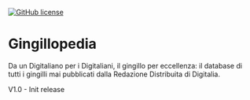 [![GitHub license](https://img.shields.io/github/license/Naereen/StrapDown.js.svg)](https://github.com/levysoft/gingillopedia/blob/main/LICENSE)

# Gingillopedia
Da un Digitaliano per i Digitaliani, il gingillo per eccellenza: il database di tutti i gingilli mai pubblicati dalla Redazione Distribuita di Digitalia.

V1.0  - Init release
